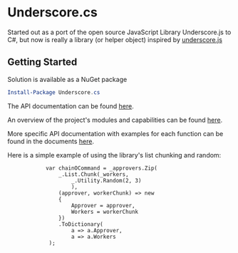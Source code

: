 Underscore.cs
=============

Started out as a port of the open source JavaScript Library Underscore.js to C#,
but now is really a library (or helper object) inspired by [underscore.js]


Getting Started
--------------
Solution is available as a NuGet package

```powershell
Install-Package Underscore.cs
```

The API documentation can be found [here](https://github.com/konkked/Underscore.cs/tree/master/docs/api).

An overview of the project's modules and capabilities can be found [here](https://github.com/konkked/Underscore.cs/blob/master/docs/Overview.md).

More specific API documentation with examples for each function can be found in the documents [here](https://github.com/konkked/Underscore.cs/tree/action-test-cleanup/docs/api).

Here is a simple example of using the library's list chunking and random:

```
            var chainOCommand = _approvers.Zip(
                _.List.Chunk(_workers,
                    _.Utility.Random(2, 3)
                    ),
                (approver, workerChunk) => new
                {
                    Approver = approver,
                    Workers = workerChunk
                })
                .ToDictionary(
                    a => a.Approver,
                    a => a.Workers
             );
```

[underscore.js]:http://underscorejs.org/
